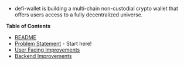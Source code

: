 * defi-wallet is building a multi-chain non-custodial crypto wallet that offers users access to a fully decentralized universe. 

**Table of Contents**

* [README](https://github.com/alokm/defi-wallet/blob/main/README.md)
* [Problem Statement](https://github.com/alokm/defi-wallet/blob/main/problem-statement.md) - Start here!
* [User Facing Improvements](https://github.com/alokm/defi-wallet/blob/main/user-facing.md#user-facing-product-improvements)
* [Backend Improvements](https://github.com/alokm/defi-wallet/blob/main/Backend.md#backend-product-operations)
